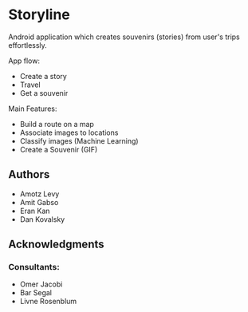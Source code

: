 # Storyline
Android application which creates souvenirs (stories) from user's trips effortlessly.

App flow:
* Create a story
* Travel
* Get a souvenir

Main Features:
* Build a route on a map
* Associate images to locations
* Classify images (Machine Learning)
* Create a Souvenir (GIF)

## Authors
* Amotz Levy
* Amit Gabso
* Eran Kan
* Dan Kovalsky

## Acknowledgments
### Consultants:
* Omer Jacobi
* Bar Segal
* Livne Rosenblum
